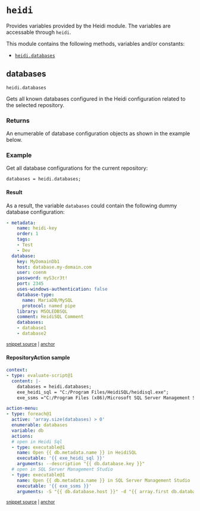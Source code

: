 # `heidi`

Provides variables provided by the Heidi module. The variables are accessable through `heidi`.

This module contains the following methods, variables and/or constants:

- [`heidi.databases`](#databases)

## databases

`heidi.databases`

Gets all known databases configured in the Heidi configuration related to the selected repository.

### Returns

An enumerable of database configuration objects as shown in the example below.

### Example
      
Get all database configurations for the current repository:


```
databases = heidi.databases;
```

#### Result

As a result, the variable `databases` could contain the following dummy database configuration:

<!-- snippet: heidi.databases@actionmenu01 -->
<a id='snippet-heidi.databases@actionmenu01'></a>
```yaml
- metadata:
    name: heidi-key
    order: 1
    tags:
    - Test
    - Dev
  database:
    key: MyDomainDb1
    host: database.my-domain.com
    user: coenm
    password: myS3cr3t!
    port: 2345
    uses-windows-authentication: false
    database-type:
      name: MariaDB/MySQL
      protocol: named pipe
    library: MSOLEDBSQL
    comment: HeidiSQL Comment
    databases:
    - database1
    - database2
```
<sup><a href='/tests/RepoM.Plugin.Heidi.Tests/ActionMenu/Context/HeidiDbVariablesTests.GetPullRequests_Documentation.verified.yaml#L1-L26' title='Snippet source file'>snippet source</a> | <a href='#snippet-heidi.databases@actionmenu01' title='Start of snippet'>anchor</a></sup>
<!-- endSnippet -->

#### RepositoryAction sample

<!-- snippet: heidi.databases@actionmenu02 -->
<a id='snippet-heidi.databases@actionmenu02'></a>
```yaml
context:
- type: evaluate-script@1
  content: |-
    databases = heidi.databases;
    exe_heidi_sql = "C:/Program Files/HeidiSQL/heidisql.exe";    
    exe_ssms ="C:/Program Files (x86)/Microsoft SQL Server Management Studio 18/Common7/IDE/Ssms.exe";

action-menu:
- type: foreach@1
  active: 'array.size(databases) > 0'
  enumerable: databases
  variable: db
  actions:
  # open in Heidi Sql
  - type: executable@1
    name: Open {{ db.metadata.name }} in HeidiSQL
    executable: '{{ exe_heidi_sql }}'
    arguments: --description "{{ db.database.key }}"
  # open in SQL Server Management Studio
  - type: executable@1
    name: Open {{ db.metadata.name }} in SQL Server Management Studio
    executable: '{{ exe_ssms }}'
    arguments: -S "{{ db.database.host }}" -d "{{ array.first db.database.databases }}" -U "{{ db.database.user }}"
```
<sup><a href='/tests/RepoM.Plugin.Heidi.Tests/ActionMenu/IntegrationTests/HeidiContextTests.Context_GetDatabases_Documentation.testfile.yaml#L1-L27' title='Snippet source file'>snippet source</a> | <a href='#snippet-heidi.databases@actionmenu02' title='Start of snippet'>anchor</a></sup>
<!-- endSnippet -->

